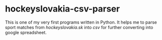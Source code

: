 # hockeyslovakia-csv-parser
This is one of my very first programs written in Python. It helps me to parse sport matches from *hockeyslovakia.sk* into *csv* for further converting into google spreadsheet.
